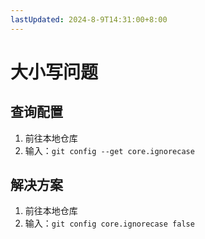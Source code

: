 ```yaml
---
lastUpdated: 2024-8-9T14:31:00+8:00
---
```


# 大小写问题

## 查询配置

1. 前往本地仓库
2. 输入：```git config --get core.ignorecase```

## 解决方案

1. 前往本地仓库
2. 输入：```git config core.ignorecase false```
